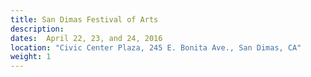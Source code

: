 ```yaml
---
title: San Dimas Festival of Arts
description:
dates:  April 22, 23, and 24, 2016
location: "Civic Center Plaza, 245 E. Bonita Ave., San Dimas, CA"
weight: 1
---
```

